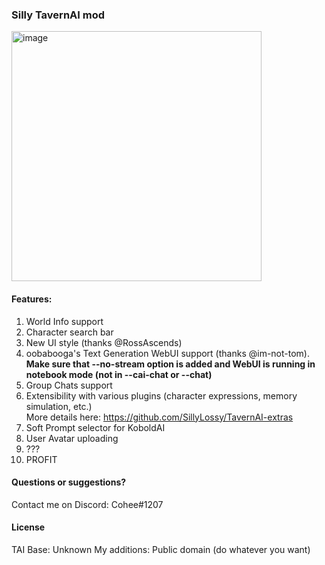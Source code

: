 ### Silly TavernAI mod

<img width="400" alt="image" src="https://user-images.githubusercontent.com/18619528/224549531-ab30db22-fe33-49c5-81a8-945c543a1e05.png">


#### Features:
1. World Info support
1. Character search bar
1. New UI style (thanks @RossAscends)
1. oobabooga's Text Generation WebUI support (thanks @im-not-tom).<br>**Make sure that --no-stream option is added and WebUI is running in notebook mode (not in --cai-chat or --chat)**
1. Group Chats support
1. Extensibility with various plugins (character expressions, memory simulation, etc.)<br>More details here: https://github.com/SillyLossy/TavernAI-extras
1. Soft Prompt selector for KoboldAI
1. User Avatar uploading
1. ???
1. PROFIT

#### Questions or suggestions?
Contact me on Discord: Cohee#1207

#### License
TAI Base: Unknown
My additions: Public domain (do whatever you want)
